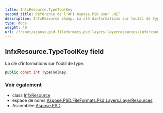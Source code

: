 ```yaml
---
title: InfxResource.TypeToolKey
second_title: Référence de l'API Aspose.PSD pour .NET
description: InfxResource champ. La clé dinformations sur loutil de type.
type: docs
weight: 40
url: /fr/net/aspose.psd.fileformats.psd.layers.layerresources/infxresource/typetoolkey/
---
```

## InfxResource.TypeToolKey field

La clé d'informations sur l'outil de type.

```csharp
public const int TypeToolKey;
```

### Voir également

* class [InfxResource](../)
* espace de noms [Aspose.PSD.FileFormats.Psd.Layers.LayerResources](../../infxresource/)
* Assemblée [Aspose.PSD](../../../)


